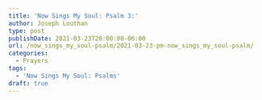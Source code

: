 ```yaml
---
title: 'Now Sings My Soul: Psalm 3:'
author: Joseph Louthan
type: post
publishDate: 2021-03-23T20:00:00-06:00
url: /now_sings_my_soul-psalm/2021-03-23-pm-now_sings_my_soul-psalm/
categories:
  - Prayers
tags:
  - 'Now Sings My Soul: Psalms'
draft: true
---
```

<pre>
<div style="font-variant: small-caps;">

</div>

</pre>
